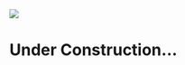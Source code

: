<img align="center" src="https://user-images.githubusercontent.com/95459053/232266413-37591ef4-93c1-4625-96de-24a7a301a1c9.png">
<h1>Under Construction...</h1>
